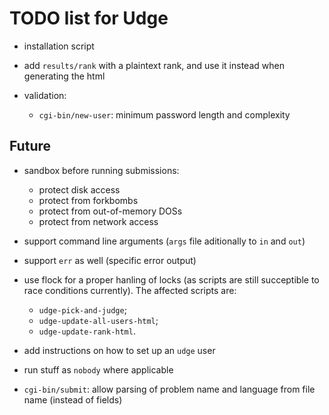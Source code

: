 TODO list for Udge
==================

* installation script

* add `results/rank` with a plaintext rank, and use it instead when generating the html

* validation:

	- `cgi-bin/new-user`: minimum password length and complexity

Future
------

* sandbox before running submissions:
	- protect disk access
	- protect from forkbombs
	- protect from out-of-memory DOSs
	- protect from network access

* support command line arguments (`args` file aditionally to `in` and `out`)

* support `err` as well (specific error output)

* use flock for a proper hanling of locks (as scripts are still succeptible to
  race conditions currently).  The affected scripts are:

	- `udge-pick-and-judge`;
	- `udge-update-all-users-html`;
	- `udge-update-rank-html`.

* add instructions on how to set up an `udge` user

* run stuff as `nobody` where applicable

* `cgi-bin/submit`: allow parsing of problem name and language from file name (instead of fields)
